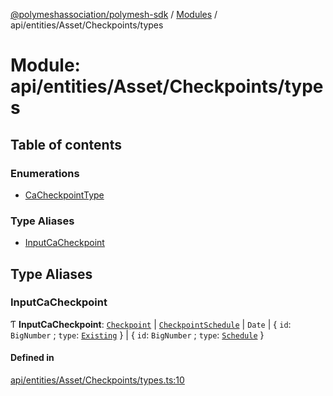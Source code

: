 [@polymeshassociation/polymesh-sdk](../README.md) / [Modules](../modules.md) / api/entities/Asset/Checkpoints/types

# Module: api/entities/Asset/Checkpoints/types

## Table of contents

### Enumerations

- [CaCheckpointType](../enums/api_entities_Asset_Checkpoints_types.CaCheckpointType.md)

### Type Aliases

- [InputCaCheckpoint](api_entities_Asset_Checkpoints_types.md#inputcacheckpoint)

## Type Aliases

### InputCaCheckpoint

Ƭ **InputCaCheckpoint**: [`Checkpoint`](../classes/api_entities_Checkpoint.Checkpoint.md) \| [`CheckpointSchedule`](../classes/api_entities_CheckpointSchedule.CheckpointSchedule.md) \| `Date` \| { `id`: `BigNumber` ; `type`: [`Existing`](../enums/api_entities_Asset_Checkpoints_types.CaCheckpointType.md#existing)  } \| { `id`: `BigNumber` ; `type`: [`Schedule`](../enums/api_entities_Asset_Checkpoints_types.CaCheckpointType.md#schedule)  }

#### Defined in

[api/entities/Asset/Checkpoints/types.ts:10](https://github.com/PolymathNetwork/polymesh-sdk/blob/31dfa0dc/src/api/entities/Asset/Checkpoints/types.ts#L10)
